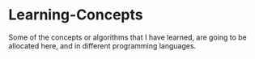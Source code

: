# Learning-Concepts
Some of the concepts or algorithms that I have learned, are going to be allocated here, and in different programming languages. 
